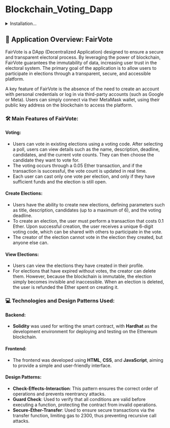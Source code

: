 # Blockchain_Voting_Dapp
<details>
   
<h2>🚀 Installation & Usage</h2>
<summary>Installation...</summary>

#### 0. Prerequisites:
   - **0.1**: Install Hardhat:
     ```bash
     npm install --save-dev hardhat
     ```
   - **0.2**: Install Node.js:
     ```bash
     nvm install node
     ```
   - **0.3**: Install the `http-server` package globally:
     ```bash
     npm install -g http-server
     ```
   - **0.4**: Add and configure the MetaMask extension to your browser with the following network:
     - **RPC URL**: `127.0.0.1:8545`
     - **Chain ID**: `31337`
     - **Coin Symbol**: `GO`

#### 1. Clone the repository:
   ```bash
   git clone https://github.com/MatteoAv/Blockchain_Voting_Dapp
   ``` 
#### 2. Go to the project folder and open the terminal
#### 3. Start a local blockchain:
 ```bash
     npm hardhat node
 ```
#### 4. Open a new terminal window in the project folder
#### 5. Deploy the contract:
 ```bash
     npx hardhat run scripts/deploy.js --network localhost
 ```
#### 6. Go to the frontend folder and run the command:
 ```bash
     http-server
 ```
#### 7. Click on one of the servers that are returned to open the webpage
#### 8. Import one of the accounts created in the local blockchain into MetaMask
#### 9. Click on the "Connect to MetaMask" button to vote
</details>

## 🎯 Application Overview: FairVote  
FairVote is a DApp (Decentralized Application) designed to ensure a secure and transparent electoral process. By leveraging the power of blockchain, FairVote guarantees the immutability of data, increasing user trust in the electoral system. The primary goal of the application is to allow users to participate in elections through a transparent, secure, and accessible platform.

A key feature of FairVote is the absence of the need to create an account with personal credentials or log in via third-party accounts (such as Google or Meta). Users can simply connect via their MetaMask wallet, using their public key address on the blockchain to access the platform.

### 🛠️ Main Features of FairVote:

#### Voting:
- Users can vote in existing elections using a voting code. After selecting a poll, users can view details such as the name, description, deadline, candidates, and the current vote counts. They can then choose the candidate they want to vote for.
- The voting occurs through a 0.05 Ether transaction, and if the transaction is successful, the vote count is updated in real time.
- Each user can cast only one vote per election, and only if they have sufficient funds and the election is still open.

#### Create Elections:
- Users have the ability to create new elections, defining parameters such as title, description, candidates (up to a maximum of 6), and the voting deadline.
- To create an election, the user must perform a transaction that costs 0.1 Ether. Upon successful creation, the user receives a unique 6-digit voting code, which can be shared with others to participate in the vote.
- The creator of the election cannot vote in the election they created, but anyone else can.

#### View Elections:
- Users can view the elections they have created in their profile.
- For elections that have expired without votes, the creator can delete them. However, because the blockchain is immutable, the election simply becomes invisible and inaccessible. When an election is deleted, the user is refunded the Ether spent on creating it.

### 💻 Technologies and Design Patterns Used:

#### Backend:
- **Solidity** was used for writing the smart contract, with **Hardhat** as the development environment for deploying and testing on the Ethereum blockchain.

#### Frontend:
- The frontend was developed using **HTML**, **CSS**, and **JavaScript**, aiming to provide a simple and user-friendly interface.

#### Design Patterns:
- **Check-Effects-Interaction**: This pattern ensures the correct order of operations and prevents reentrancy attacks.
- **Guard Check**: Used to verify that all conditions are valid before executing a function, protecting the contract from invalid operations.
- **Secure-Ether-Transfer**: Used to ensure secure transactions via the transfer function, limiting gas to 2300, thus preventing recursive call attacks.
